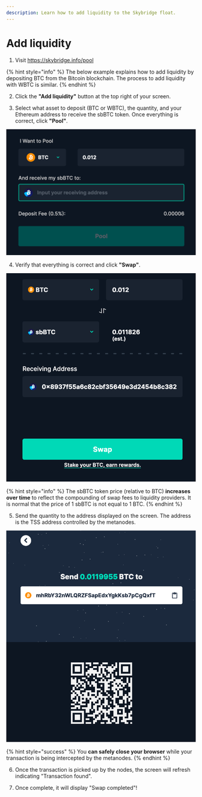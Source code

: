 ```yaml
---
description: Learn how to add liquidity to the Skybridge float.
---
```


# Add liquidity

1. Visit https://skybridge.info/pool

{% hint style="info" %}
The below example explains how to add liquidity by depositing BTC from the Bitcoin blockchain. The process to add liquidity with WBTC is similar.
{% endhint %}

2. Click the **"Add liquidity"** button at the top right of your screen.

3. Select what asset to deposit \(BTC or WBTC\), the quantity, and your Ethereum address to receive the sbBTC token. Once everything is correct, click **"Pool"**.

![](../../.gitbook/assets/add1.png)

4. Verify that everything is correct and click **"Swap"**.

![](../../.gitbook/assets/add2.png)

{% hint style="info" %}
The sbBTC token price \(relative to BTC\) **increases over time** to reflect the compounding of swap fees to liquidity providers. It is normal that the price of 1 sbBTC is not equal to 1 BTC.
{% endhint %}

5. Send the quantity to the address displayed on the screen. The address is the TSS address controlled by the metanodes.

![](../../.gitbook/assets/add3.png)

{% hint style="success" %}
You **can safely close your browser** while your transaction is being intercepted by the metanodes.
{% endhint %}

6. Once the transaction is picked up by the nodes, the screen will refresh indicating "Transaction found".

7. Once complete, it will display "Swap completed"!

